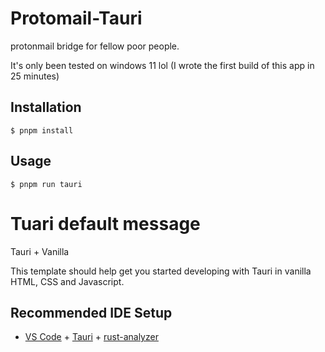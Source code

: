 # Protomail-Tauri
protonmail bridge for fellow poor people.

It's only been tested on windows 11 lol
(I wrote the first build of this app in 25 minutes)


## Installation

```
$ pnpm install
```

## Usage

```
$ pnpm run tauri
```


# Tuari default message
Tauri + Vanilla

This template should help get you started developing with Tauri in vanilla HTML, CSS and Javascript.

## Recommended IDE Setup

- [VS Code](https://code.visualstudio.com/) + [Tauri](https://marketplace.visualstudio.com/items?itemName=tauri-apps.tauri-vscode) + [rust-analyzer](https://marketplace.visualstudio.com/items?itemName=rust-lang.rust-analyzer)
